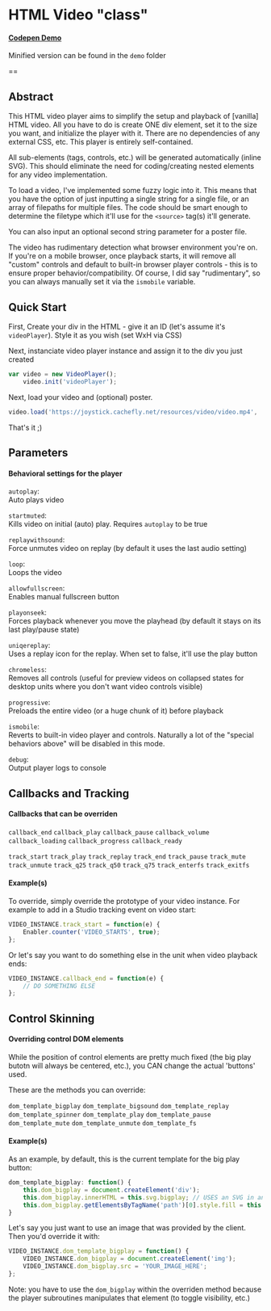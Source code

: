 # HTML Video "class"

#### [Codepen Demo](http://codepen.io/nargalzius/pen/WvKOBv?editors=001)

Minified version can be found in the `demo` folder

==

## Abstract

This HTML video player aims to simplify the setup and playback of [vanilla] HTML video. All you have to do is create ONE div element, set it to the size you want, and initialize the player with it. There are no dependencies of any external CSS, etc. This player is entirely self-contained.

All sub-elements (tags, controls, etc.) will be generated automatically (inline SVG). This should eliminate the need for coding/creating nested elements for any video implementation.

To load a video, I've implemented some fuzzy logic into it. This means that you have the option of just inputting a single string for a single file, or an array of filepaths for multiple files. The code should be smart enough to determine the filetype which it'll use for the `<source>` tag(s) it'll generate.

You can also input an optional second string parameter for a poster file.

The video has rudimentary detection what browser environment you're on. If you're on a mobile browser, once playback starts, it will remove all "custom" controls and default to built-in browser player controls - this is to ensure proper behavior/compatibility. Of course, I did say "rudimentary", so you can always manually set it via the `ismobile` variable.


## Quick Start

First, Create your div in the HTML - give it an ID (let's assume it's `videoPlayer`). Style it as you wish (set WxH via CSS)

Next, instanciate video player instance and assign it to the div you just created

```javascript
var video = new VideoPlayer();
	video.init('videoPlayer');
```

Next, load your video and (optional) poster.

```javascript
video.load('https://joystick.cachefly.net/resources/video/video.mp4', 'https://joystick.cachefly.net/JMC/v/vid_become_legend.jpg');
```

That's it ;)

## Parameters
#### Behavioral settings for the player

`autoplay`:  
Auto plays video

`startmuted`:  
Kills video on initial (auto) play. Requires `autoplay` to be true

`replaywithsound`:  
Force unmutes video on replay (by default it uses the last audio setting)

`loop`:  
Loops the video

`allowfullscreen`:  
Enables manual fullscreen button

`playonseek`:  
Forces playback whenever you move the playhead (by default it stays on its last play/pause state)

`uniqereplay`:  
Uses a replay icon for the replay. When set to false, it'll use the play button

`chromeless`:  
Removes all controls (useful for preview videos on collapsed states for desktop units where you don't want video controls visible)

`progressive`:  
Preloads the entire video (or a huge chunk of it) before playback

`ismobile`:  
Reverts to built-in video player and controls. Naturally a lot of the "special behaviors above" will be disabled in this mode.

`debug`:  
Output player logs to console

## Callbacks and Tracking
#### Callbacks that can be overriden

`callback_end`
`callback_play`
`callback_pause`
`callback_volume`
`callback_loading`
`callback_progress`
`callback_ready`

`track_start`
`track_play`
`track_replay`
`track_end`
`track_pause`
`track_mute`
`track_unmute`
`track_q25`
`track_q50`
`track_q75`
`track_enterfs`
`track_exitfs`

#### Example(s)

To override, simply override the prototype of your video instance. For example to add in a Studio tracking event on video start:

```javascript
VIDEO_INSTANCE.track_start = function(e) {
    Enabler.counter('VIDEO_STARTS', true);
};
```

Or let's say you want to do something else in the unit when video playback ends:

```javascript
VIDEO_INSTANCE.callback_end = function(e) {
    // DO SOMETHING ELSE
};
```


## Control Skinning
#### Overriding control DOM elements

While the position of control elements are pretty much fixed (the big play butotn will always be centered, etc.), you CAN change the actual 'buttons' used.

These are the methods you can override:

`dom_template_bigplay`
`dom_template_bigsound`
`dom_template_replay`
`dom_template_spinner`
`dom_template_play`
`dom_template_pause`
`dom_template_mute`
`dom_template_unmute`
`dom_template_fs`

#### Example(s)

As an example, by default, this is the current template for the big play button:

```javascript
dom_template_bigplay: function() {
	this.dom_bigplay = document.createElement('div');
	this.dom_bigplay.innerHTML = this.svg.bigplay; // USES an SVG in another variable
	this.dom_bigplay.getElementsByTagName('path')[0].style.fill = this.colors_bigplay;
}
```

Let's say you just want to use an image that was provided by the client. Then you'd override it with:

```javascript
VIDEO_INSTANCE.dom_template_bigplay = function() {
	VIDEO_INSTANCE.dom_bigplay = document.createElement('img');
	VIDEO_INSTANCE.dom_bigplay.src = 'YOUR_IMAGE_HERE';
};
```

Note: you have to use the `dom_bigplay` within the overriden method because the player subroutines manipulates that element (to toggle visibility, etc.)